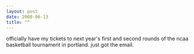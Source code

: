 ```yaml
---
layout: post
date: 2008-06-13
title: ""
---
```

officially have my tickets to next year's first and second rounds of the ncaa basketball tournament in portland. just got the email.